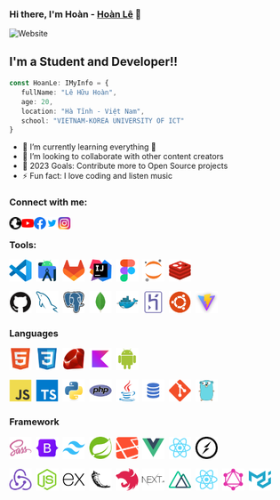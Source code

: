 ### Hi there, I'm Hoàn - [Hoàn Lê][website] 👋 

![Website](https://readme-typing-svg.herokuapp.com/?width=800&lines=Student%20at%20%20Viet%20-%20Korea%20University%20of%20Information%20Communication%20Technology;%20Fullstack%20Web%20application%20developer,%20Mobile%20application%20developer)

## I'm a Student and Developer!!

```typescript
const HoanLe: IMyInfo = {
   fullName: "Lê Hữu Hoàn",
   age: 20,
   location: "Hà Tĩnh - Việt Nam",
   school: "VIETNAM-KOREA UNIVERSITY OF ICT"
}
```

- 🌱 I’m currently learning everything 🤣
- 👯 I’m looking to collaborate with other content creators
- 🥅 2023 Goals: Contribute more to Open Source projects
- ⚡ Fun fact: I love coding and listen music 

### Connect with me:

[<img align="left" alt="Hoanle.tk" width="22px" src="https://raw.githubusercontent.com/iconic/open-iconic/master/svg/globe.svg" />][website]
[<img align="left" alt="Hoàn Lê | YouTube" width="22px" src="https://github.com/github/explore/blob/main/topics/youtube/youtube.png" />][youtube]
[<img align="left" alt="Hoàn Lê | LinkedIn" width="22px" src="https://github.com/github/explore/blob/main/topics/facebook/facebook.png" />][facebook]
[<img align="left" alt="Hoàn Lê | Twitter" width="22px" src="https://github.com/github/explore/blob/main/topics/twitter/twitter.png" />][twitter]
[<img align="left" alt="Hoàn Lê | Instagram" width="22px" src="https://github.com/github/explore/blob/main/topics/instagram/instagram.png" />][instagram]

<br />

### Tools:

<img  alt="Visual Studio" width="40px" src="https://github.com/devicons/devicon/blob/master/icons/vscode/vscode-original.svg" >&nbsp;&nbsp;<img  alt="Android Studio" width="40px" src="https://github.com/devicons/devicon/blob/master/icons/androidstudio/androidstudio-original.svg" >&nbsp;&nbsp;<img  alt="Android Studio" width="40px" src="https://github.com/devicons/devicon/blob/master/icons/gitlab/gitlab-original.svg" >&nbsp;&nbsp;<img  alt="intelLJ" width="40px" src="https://github.com/github/explore/blob/main/topics/intellij-idea/intellij-idea.png" >&nbsp;&nbsp;<img  alt="Figma" width="40px" src="https://github.com/devicons/devicon/blob/master/icons/figma/figma-original.svg" >&nbsp;&nbsp;<img  alt="Figma" width="40px" src="https://github.com/devicons/devicon/blob/master/icons/jupyter/jupyter-original.svg" >&nbsp;&nbsp;<img  alt="Figma" width="40px" src="https://github.com/devicons/devicon/blob/master/icons/redis/redis-original.svg" >&nbsp;&nbsp;


<img  alt="GitHub" width="40px" src="https://github.com/devicons/devicon/blob/master/icons/github/github-original.svg" >&nbsp;&nbsp;<img  alt="MySQL" width="40px" src="https://github.com/devicons/devicon/blob/master/icons/mysql/mysql-original.svg" >&nbsp;&nbsp;<img  alt="" width="40px" src="https://github.com/devicons/devicon/blob/master/icons/postgresql/postgresql-original.svg" >&nbsp;&nbsp;<img  alt="" width="40px" src="https://github.com/devicons/devicon/blob/master/icons/mongodb/mongodb-original.svg" >&nbsp;&nbsp;<img  alt="Docker" width="40px" src="https://github.com/devicons/devicon/blob/master/icons/docker/docker-original.svg" >&nbsp;&nbsp;<img  alt="Heroku" width="40px" src="https://github.com/devicons/devicon/blob/master/icons/heroku/heroku-original.svg" >&nbsp;&nbsp;<img  alt="Heroku" width="40px" src="https://github.com/devicons/devicon/blob/master/icons/ubuntu/ubuntu-plain.svg" >&nbsp;&nbsp;<img  alt="Vite" width="40px" src="https://github.com/github/explore/blob/main/topics/vite/vite.png" >&nbsp;&nbsp;
<br />

### Languages

<img  alt="HTML5" width="40px" src="https://github.com/devicons/devicon/blob/master/icons/html5/html5-original.svg" >&nbsp;&nbsp;<img  alt="CSS3" width="40px" src="https://github.com/devicons/devicon/blob/master/icons/css3/css3-original.svg" >&nbsp;&nbsp;<img  alt="Ruby" width="40px" src="https://github.com/devicons/devicon/blob/master/icons/ruby/ruby-original.svg" >&nbsp;&nbsp;<img  alt="Kotlin" width="40px" src="https://github.com/devicons/devicon/blob/master/icons/kotlin/kotlin-original.svg" >&nbsp;&nbsp;<img  alt="Android" width="40px" src="https://github.com/devicons/devicon/blob/master/icons/android/android-original.svg" >&nbsp;&nbsp;


<img  alt="JavaScript" width="40px" src="https://github.com/devicons/devicon/blob/master/icons/javascript/javascript-original.svg" >&nbsp;&nbsp;<img  alt="" width="40px" src="https://github.com/devicons/devicon/blob/master/icons/typescript/typescript-original.svg" >&nbsp;&nbsp;<img  alt="Py thon" width="40px" src="https://github.com/devicons/devicon/blob/master/icons/python/python-original.svg" >&nbsp;&nbsp;<img  alt="PHP" width="40px" src="https://github.com/devicons/devicon/blob/master/icons/php/php-original.svg" >&nbsp;&nbsp;<img  alt="Java" width="40px" src="https://github.com/devicons/devicon/blob/master/icons/java/java-original.svg" >&nbsp;&nbsp;<img  alt="SQL" width="40px" src="https://raw.githubusercontent.com/github/explore/80688e429a7d4ef2fca1e82350fe8e3517d3494d/topics/sql/sql.png" >&nbsp;&nbsp;<img  alt="Git" width="40px" src="https://github.com/devicons/devicon/blob/master/icons/git/git-original.svg" >&nbsp;&nbsp;<img  alt="Android" width="40px" src="https://github.com/devicons/devicon/blob/master/icons/go/go-original.svg" >&nbsp;&nbsp;
<br />

### Framework

<img  alt="Sass" width="40px" src="https://github.com/devicons/devicon/blob/master/icons/sass/sass-original.svg" >&nbsp;&nbsp;<img  alt="Bootstrap" width="40px" src="https://github.com/devicons/devicon/blob/master/icons/bootstrap/bootstrap-original.svg" >&nbsp;&nbsp;<img  alt="Sass" width="40px" src="https://github.com/devicons/devicon/blob/master/icons/tailwindcss/tailwindcss-plain.svg" >&nbsp;&nbsp;<img  alt="Spring" width="40px" src="https://github.com/devicons/devicon/blob/master/icons/spring/spring-original.svg" >&nbsp;&nbsp;<img  alt="Laravel" width="40px" src="https://github.com/devicons/devicon/blob/master/icons/laravel/laravel-plain.svg" >&nbsp;&nbsp;<img  alt="VueJs" width="40px" src="https://github.com/devicons/devicon/blob/master/icons/vuejs/vuejs-original.svg" >&nbsp;&nbsp;<img  alt="React" width="40px" src="https://github.com/devicons/devicon/blob/master/icons/react/react-original.svg" >&nbsp;&nbsp;<img  alt="SocketIO" width="40px" src="https://github.com/devicons/devicon/blob/master/icons/socketio/socketio-original.svg" >&nbsp;&nbsp;


<img  alt="Redux" width="40px" src="https://github.com/devicons/devicon/blob/master/icons/redux/redux-original.svg" >&nbsp;&nbsp;<img  alt="NodeJS" width="40px" src="https://github.com/devicons/devicon/blob/master/icons/nodejs/nodejs-original.svg" >&nbsp;&nbsp;<img  alt="" width="40px" src="https://github.com/devicons/devicon/blob/master/icons/express/express-original.svg" >&nbsp;&nbsp;<img  alt="Flask" width="40px" src="https://github.com/devicons/devicon/blob/master/icons/flask/flask-original.svg" >&nbsp;&nbsp;<img  alt="NestJs" width="40px" src="https://github.com/devicons/devicon/blob/master/icons/nestjs/nestjs-plain.svg" >&nbsp;&nbsp;<img  alt="NextJs" width="40px" src="https://github.com/devicons/devicon/blob/master/icons/nextjs/nextjs-original-wordmark.svg" >&nbsp;&nbsp;<img  alt="NuxtJs" width="40px" src="https://github.com/devicons/devicon/blob/master/icons/nuxtjs/nuxtjs-original.svg" >&nbsp;&nbsp;<img  alt="React-native" width="40px" src="https://github.com/devicons/devicon/blob/master/icons/react/react-original.svg" >&nbsp;&nbsp;<img  alt="Graphql" width="40px" src="https://github.com/devicons/devicon/blob/master/icons/graphql/graphql-plain.svg" >&nbsp;&nbsp;<img  alt="MUI" width="40px" src="https://github.com/devicons/devicon/blob/master/icons/materialui/materialui-plain.svg" >&nbsp;&nbsp;
<br>
<br>

[messenger]: https://www.facebook.com/messages/t/100036070716996
[website]: https://hoanle.tk
[twitter]: https://twitter.com/hoanlehuu396
[youtube]: https://www.youtube.com/channel/UCm3jjrj_lvfsMzZYhn2FoHg
[instagram]: https://www.instagram.com/hoanle.396/
[facebook]: https://facebook.com//hoanle396


